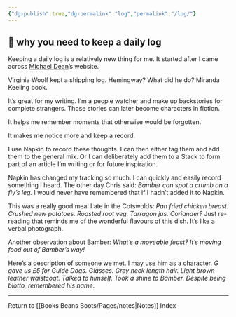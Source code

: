 ```yaml
---
{"dg-publish":true,"dg-permalink":"log","permalink":"/log/"}
---
```



## 🌱 why you need to keep a daily log

Keeping a daily log is a relatively new thing for me. It started after I came across [Michael Dean](https://www.michaeldean.site/)’s website.

Virginia Woolf kept a shipping log.
Hemingway? What did he do?
Miranda Keeling book.

It’s great for my writing. I’m a people watcher and make up backstories for complete strangers. Those stories can later become characters in fiction.

It helps me remember moments that otherwise would be forgotten.

It makes me notice more and keep a record.

I use Napkin to record these thoughts. I can then either tag them and add them to the general mix. Or I can deliberately add them to a Stack to form part of an article I’m writing or for future inspiration.

Napkin has changed my tracking so much. I can quickly and easily record something I heard. The other day Chris said: _Bamber can spot a crumb on a fly’s leg._ I would never have remembered that if I hadn’t added it to Napkin.

This was a really good meal I ate in the Cotswolds: _Pan fried chicken breast. Crushed new potatoes. Roasted root veg. Tarragon jus. Coriander?_ Just re-reading that reminds me of the wonderful flavours of this dish. It’s like a verbal photograph.

Another observation about Bamber: _What’s a moveable feast? It’s moving food out of Bamber’s way!_

Here’s a description of someone we met. I may use him as a character. _G gave us £5 for Guide Dogs. Glasses. Grey neck length hair. Light brown leather waistcoat. Talked to himself. Took a shine to Bamber. Despite being blotto, remembered his name._

---

Return to [[Books Beans Boots/Pages/notes\|Notes]] Index